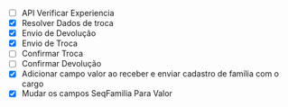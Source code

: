 - [ ] API Verificar Experiencia
- [x] Resolver Dados de troca
- [x] Envio de Devolução 
- [x] Envio de Troca 
- [ ] Confirmar Troca 
- [ ] Confirmar Devolução
- [x] Adicionar campo valor ao receber e enviar cadastro de família com o cargo
- [x] Mudar os campos SeqFamilia Para Valor